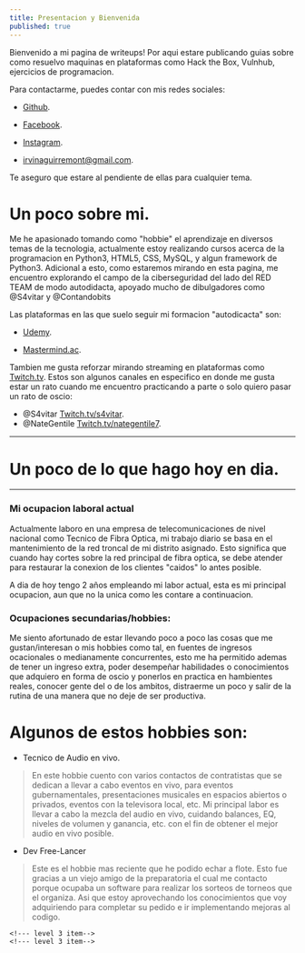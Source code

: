 ```yaml
---
title: Presentacion y Bienvenida 
published: true
---
```


Bienvenido a mi pagina de writeups! Por aqui estare publicando guias sobre como resuelvo maquinas en plataformas como Hack the Box, Vulnhub, ejercicios de programacion.

Para contactarme, puedes contar con mis redes sociales: 

* [Github](https://www.github.com/irvineytor).

 
* [Facebook](https://www.facebook.com/irvineytor).


* [Instagram](https://www.instagram.com/irvin_aguirre.py/).


* [irvinaguirremont@gmail.com](https://mail.google.com/mail/u/0/#inbox?compose=CllgCJqVwsFgSvQhlrTHLbWlJJnbZtrFHMTrFVTBQrBLGSwHhZhLfhwqCVNlxLmmRwSgzBqxVZL).


Te aseguro que estare al pendiente de ellas para cualquier tema.



# [](#header-1)Un poco sobre mi.

Me he apasionado tomando como "hobbie" el aprendizaje en diversos temas de la tecnologia, actualmente estoy realizando cursos acerca de la programacion en Python3, HTML5, CSS, MySQL, y algun framework de Python3.
Adicional a esto, como estaremos mirando en esta pagina, me encuentro explorando el campo de la ciberseguridad del lado del RED TEAM de modo autodidacta, apoyado mucho de dibulgadores como @S4vitar y @Contandobits

Las plataformas en las que suelo seguir mi formacion "autodicacta" son:

* [Udemy](https://www.udemy.com/user/irvin-uriel-aguirre-montoya/).

* [Mastermind.ac](https://www.mastermind.ac).

Tambien me gusta reforzar mirando streaming en plataformas como [Twitch.tv](https://www.twitch.tv). Estos son algunos canales en especifico en donde me gusta estar un rato cuando me encuentro practicando a parte o solo quiero pasar un rato de oscio:

* @S4vitar [Twitch.tv/s4vitar](https://www.twitch.tv/s4vitaar).
* @NateGentile [Twitch.tv/nategentile7](https://www.twitch.tv/nategentile7).


* * *

# [](#header-1) Un poco de lo que hago hoy en dia.
* * *
### Mi ocupacion laboral actual

Actualmente laboro en una empresa de telecomunicaciones de nivel nacional como Tecnico de Fibra Optica, mi trabajo diario se basa en el mantenimiento de la red troncal de mi distrito asignado. Esto significa que cuando hay cortes sobre la red principal de fibra optica, se debe atender para restaurar la conexion de los clientes "caidos" lo antes posible.

A dia de hoy tengo 2 años empleando mi labor actual, esta es mi principal ocupacion, aun que no la unica como les contare a continuacion.

### Ocupaciones secundarias/hobbies:

Me siento afortunado de estar llevando poco a poco las cosas que me gustan/interesan o mis hobbies como tal, en fuentes de ingresos ocacionales o medianamente concurrentes, esto me ha permitido ademas de tener un ingreso extra, poder desempeñar habilidades o conocimientos que adquiero en forma de oscio y ponerlos en practica en hambientes reales, conocer gente del o de los ambitos, distraerme un poco y salir de la rutina de una manera que no deje de ser productiva.

# [](#header-4) Algunos de estos hobbies son:

* Tecnico de Audio en vivo.
> En este hobbie cuento con varios contactos de contratistas que se dedican a llevar a cabo eventos en vivo, para eventos gubernamentales, presentaciones musicales en espacios abiertos o privados, eventos con la televisora local, etc. Mi principal labor es llevar a cabo la mezcla del audio en vivo, cuidando balances, EQ, niveles de volumen y ganancia, etc. con el fin de obtener el mejor audio en vivo posible.

* Dev Free-Lancer
> Este es el hobbie mas reciente que he podido echar a flote. Esto fue gracias a un viejo amigo de la preparatoria el cual me contacto porque ocupaba un software para realizar los sorteos de torneos que el organiza. Asi que estoy aprovechando los conocimientos que voy adquiriendo para completar su pedido e ir implementando mejoras al codigo.

<!--## [](#header-2)Header 2-->


<!--### [](#header-3)Header 3-->

<!--```js-->
<!--// Javascript code with syntax highlighting.-->
<!--var fun = function lang(l) {-->
  <!--dateformat.i18n = require('./lang/' + l)-->
  <!--return true;-->
<!--}-->
<!--```-->

<!--```ruby-->
<!--# Ruby code with syntax highlighting-->
<!--GitHubPages::Dependencies.gems.each do |gem, version|-->
  <!--s.add_dependency(gem, "= #{version}")-->
<!--end-->
<!--```-->

<!--#### [](#header-4)Header 4-->

<!--*   This is an unordered list following a header.-->
<!--*   This is an unordered list following a header.-->
<!--*   This is an unordered list following a header.-->

<!--##### [](#header-5)Header 5-->

<!--1.  This is an ordered list following a header.-->
<!--2.  This is an ordered list following a header.-->
<!--3.  This is an ordered list following a header.-->

<!--###### [](#header-6)Header 6-->

<!--| head1        | head two          | three |-->
<!--|:-------------|:------------------|:------|-->
<!--| ok           | good swedish fish | nice  |-->
<!--| out of stock | good and plenty   | nice  |-->
<!--| ok           | good `oreos`      | hmm   |-->
<!--| ok           | good `zoute` drop | yumm  |-->

<!--### There's a horizontal rule below this.-->

<!--* * *-->

<!--### Here is an unordered list:-->

<!--*   Item foo-->
<!--*   Item bar-->
<!--*   Item baz-->
<!--*   Item zip-->

<!--### And an ordered list:-->

<!--1.  Item one-->
<!--1.  Item two-->
<!--1.  Item three-->
<!--1.  Item four-->

<!--### And a nested list:-->

<!--- level 1 item-->
  <!--- level 2 item-->
  <!--- level 2 item-->
    <!--- level 3 item-->
    <!--- level 3 item-->
<!--- level 1 item-->
  <!--- level 2 item-->
  <!--- level 2 item-->
  <!--- level 2 item-->
<!--- level 1 item-->
  <!--- level 2 item-->
  <!--- level 2 item-->
<!--- level 1 item-->

<!--### Small image-->

<!--![](https://assets-cdn.github.com/images/icons/emoji/octocat.png)-->

<!--### Large image-->

<!--![](https://guides.github.com/activities/hello-world/branching.png)-->


<!--### Definition lists can be used with HTML syntax.-->

<!--<dl>-->
<!--<dt>Name</dt>-->
<!--<dd>Godzilla</dd>-->
<!--<dt>Born</dt>-->
<!--<dd>1952</dd>-->
<!--<dt>Birthplace</dt>-->
<!--<dd>Japan</dd>-->
<!--<dt>Color</dt>-->
<!--<dd>Green</dd>-->
<!--</dl>-->

<!--```-->
<!--Long, single-line code blocks should not wrap. They should horizontally scroll if they are too long. This line should be long enough to demonstrate this.-->
<!--```-->

<!--```-->
<!--The final element.-->
<!--```-->
